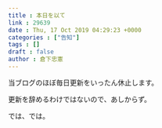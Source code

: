 ```yaml
---
title : 本日を以て
link : 29639
date : Thu, 17 Oct 2019 04:29:23 +0000
categories : ["告知"]
tags : []
draft : false
author : 倉下忠憲
---
```


当ブログのほぼ毎日更新をいったん休止します。

更新を辞めるわけではないので、あしからず。

では、では。